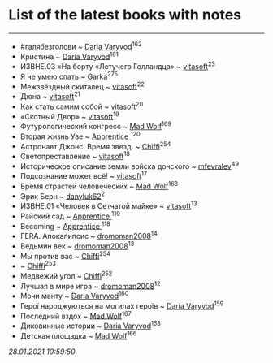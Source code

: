 # List of the latest books with notes
---

* #галябезголови ~ [Daria Varyvod](users/829/829893410524253-facebook)<sup>162</sup>
* Кристина ~ [Daria Varyvod](users/829/829893410524253-facebook)<sup>161</sup>
* ИЗВНЕ.03 «На борту «Летучего Голландца» ~ [vitasoft](users/474/47446642-vkontakte)<sup>23</sup>
* Я не умею спать ~ [Garka](users/115/115753719718250012620-google)<sup>275</sup>
* Межзвёздный скиталец ~ [vitasoft](users/474/47446642-vkontakte)<sup>22</sup>
* Дюна ~ [vitasoft](users/474/47446642-vkontakte)<sup>21</sup>
* Как стать самим собой ~ [vitasoft](users/474/47446642-vkontakte)<sup>20</sup>
* «Скотный Двор» ~ [vitasoft](users/474/47446642-vkontakte)<sup>19</sup>
* Футурологический конгресс ~ [Mad Wolf](users/947/94738840-vkontakte)<sup>169</sup>
* Вторая жизнь Уве ~ [Apprentice ](users/528/52821952-vkontakte)<sup>120</sup>
* Астронавт Джонс. Время звезд. ~ [Chiffi](users/105/105831994080785626680-google)<sup>254</sup>
* Светопреставление ~ [vitasoft](users/474/47446642-vkontakte)<sup>18</sup>
* Историческое описание земли войска донского ~ [mfevralev](users/140/140966150-vkontakte)<sup>49</sup>
* Подсознание может всё! ~ [vitasoft](users/474/47446642-vkontakte)<sup>17</sup>
* Бремя страстей человеческих ~ [Mad Wolf](users/947/94738840-vkontakte)<sup>168</sup>
* Эрик Берн ~ [danyluk62](users/374/374149854-vkontakte)<sup>2</sup>
* ИЗВНЕ.01 «Человек в Сетчатой майке» ~ [vitasoft](users/474/47446642-vkontakte)<sup>13</sup>
* Райский сад ~ [Apprentice ](users/528/52821952-vkontakte)<sup>119</sup>
* Becoming ~ [Apprentice ](users/528/52821952-vkontakte)<sup>118</sup>
* FERA. Апокалипсис ~ [dromoman2008](users/444/44461886-yandex)<sup>14</sup>
* Ведьмин век ~ [dromoman2008](users/444/44461886-yandex)<sup>13</sup>
* Мы против вас ~ [Chiffi](users/105/105831994080785626680-google)<sup>254</sup>
*  ~ [Chiffi](users/105/105831994080785626680-google)<sup>253</sup>
* Медвежий угол ~ [Chiffi](users/105/105831994080785626680-google)<sup>252</sup>
* Лучшая в мире игра ~ [dromoman2008](users/444/44461886-yandex)<sup>12</sup>
* Мочи манту ~ [Daria Varyvod](users/829/829893410524253-facebook)<sup>160</sup>
* Герої народжуються на могилах героїв ~ [Daria Varyvod](users/829/829893410524253-facebook)<sup>159</sup>
* Последний вздох ~ [Mad Wolf](users/947/94738840-vkontakte)<sup>167</sup>
* Диковинные истории ~ [Daria Varyvod](users/829/829893410524253-facebook)<sup>158</sup>
* Детская площадка ~ [Mad Wolf](users/947/94738840-vkontakte)<sup>166</sup>


_28.01.2021 10:59:50_
